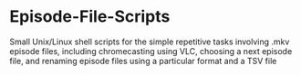 # Episode-File-Scripts
Small Unix/Linux shell scripts for the simple repetitive tasks involving .mkv episode files, including chromecasting using VLC, choosing a next episode file, and renaming episode files using a particular format and a TSV file
